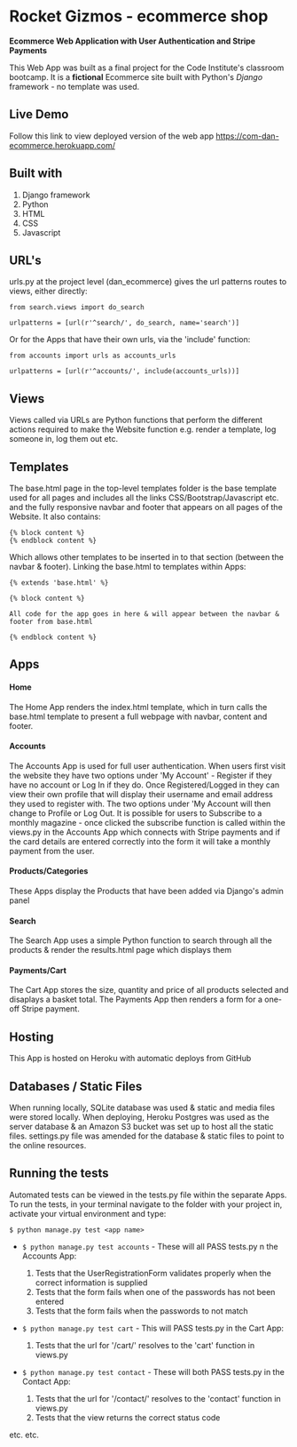 # Rocket Gizmos - ecommerce shop
**Ecommerce Web Application with User Authentication and Stripe Payments**

This Web App was built as a final project for the Code Institute's classroom bootcamp. It is a **fictional** Ecommerce site built with Python's *Django* framework - no template was used.



## Live Demo

Follow this link to view deployed version of the web app https://com-dan-ecommerce.herokuapp.com/ 

## Built with 
1. Django framework
2. Python
2. HTML
3. CSS
4. Javascript

## URL's

urls.py at the project level (dan_ecommerce) gives the url patterns routes to views, either directly:

 `from search.views import do_search`

 `urlpatterns = [url(r'^search/', do_search, name='search')]`

Or for the Apps that have their own urls, via the 'include' function:

 `from accounts import urls as accounts_urls`

 `urlpatterns = [url(r'^accounts/', include(accounts_urls))]`

## Views

Views called via URLs are Python functions that perform the different actions required to make the Website function e.g. render a template, log someone in, log them out etc.

## Templates

The base.html page in the top-level templates folder is the base template used for all pages and includes all the links CSS/Bootstrap/Javascript etc. and the fully responsive navbar and footer that appears on all pages of the Website. 
It also contains:
```
{% block content %}
{% endblock content %}
```
Which allows other templates to be inserted in to that section (between the navbar & footer). Linking the base.html to templates within Apps:
```
{% extends 'base.html' %}

{% block content %}

All code for the app goes in here & will appear between the navbar & footer from base.html

{% endblock content %}
```

## Apps

#### Home

The Home App renders the index.html template, which in turn calls the base.html template to present a full webpage with navbar, content and footer.

#### Accounts

The Accounts App is used for full user authentication. When users first visit the website they have two options under 'My Account' - Register if they have no account or Log In if they do. Once Registered/Logged in they can view their own profile that will display their username and email address they used to register with. The two options under 'My Account will then change to Profile or Log Out. It is possible for users to Subscribe to a monthly magazine - once clicked the subscribe function is called within the views.py in the Accounts App which connects with Stripe payments and if the card details are entered correctly into the form it will take a monthly payment from the user.

#### Products/Categories

These Apps display the Products that have been added via Django's admin panel

#### Search

The Search App uses a simple Python function to search through all the products & render the results.html page which displays them

#### Payments/Cart

The Cart App stores the size, quantity and price of all products selected and disaplays a basket total. The Payments App then renders a form for a one-off Stripe payment.

## Hosting

This App is hosted on Heroku with automatic deploys from GitHub

## Databases / Static Files

When running locally, SQLite database was used & static and media files were stored locally.
When deploying, Heroku Postgres was used as the server database & an Amazon S3 bucket was set up to host all the static files. settings.py file was amended for the database & static files to point to the online resources.


## Running the tests

Automated tests can be viewed in the tests.py file within the separate Apps. 
To run the tests, in your terminal navigate to the folder with your project in, activate your virtual environment and type:

`$ python manage.py test <app name>`

* `$ python manage.py test accounts` - These will all PASS
    tests.py n the Accounts App:
    1. Tests that the UserRegistrationForm validates properly when the correct information is supplied
    2. Tests that the form fails when one of the passwords has not been entered
    3. Tests that the form fails when the passwords to not match

* `$ python manage.py test cart` - This will PASS
    tests.py in the Cart App:
    1. Tests that the url for '/cart/' resolves to the 'cart' function in views.py

* `$ python manage.py test contact` - These will both PASS
    tests.py in the Contact App:
    1. Tests that the url for '/contact/' resolves to the 'contact' function in views.py
    2. Tests that the view returns the correct status code 

etc. etc.


